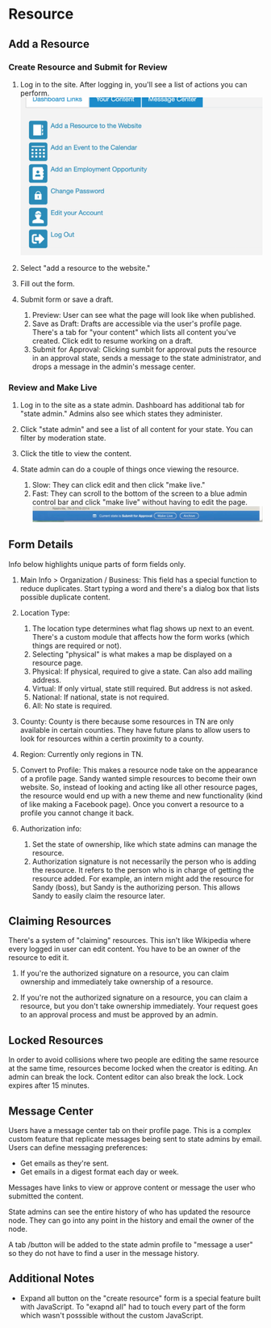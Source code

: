 # Resource

## Add a Resource  

### Create Resource and Submit for Review

1. Log in to the site. After logging in, you'll see a list of actions you can perform.  
![block image 1](../img/lsdhh-4.jpg)  

1. Select "add a resource to the website."  

1. Fill out the form. 

1. Submit form or save a draft. 
    1. Preview: User can see what the page will look like when published. 
    1. Save as Draft: Drafts are accessible via the user's profile page. There's a tab for "your content" which lists all content you've created. Click edit to resume working on a draft. 
    1. Submit for Approval: Clicking sumbit for approval puts the resource in an approval state, sends a message to the state administrator, and drops a message in the admin's message center.  

### Review and Make Live

1. Log in to the site as a state admin. Dashboard has additional tab for "state admin." Admins also see which states they administer. 

1. Click "state admin" and see a list of all content for your state. You can filter by moderation state. 

1. Click the title to view the content. 

1. State admin can do a couple of things once viewing the resource.
    1. Slow: They can click edit and then click "make live."
    1. Fast: They can scroll to the bottom of the screen to a blue admin control bar and click "make live" without having to edit the page. 
    ![block image 1](../img/lsdhh-5.jpg) 

## Form Details

Info below highlights unique parts of form fields only.

1. Main Info > Organization / Business: This field has a special function to reduce duplicates. Start typing a word and there's a dialog box that lists possible duplicate content. 

1. Location Type: 
    1. The location type determines what flag shows up next to an event. There's a custom module that affects how the form works (which things are required or not). 
    1. Selecting "physical" is what makes a map be displayed on a resource page. 
    1. Physical: If physical, required to give a state. Can also add mailing address. 
    1. Virtual: If only virtual, state still required. But address is not asked. 
    1. National: If national, state is not required. 
    1. All: No state is required.  

1. County: County is there because some resources in TN are only available in certain counties. They have future plans to allow users to look for resources within a certin proximity to a county. 

1. Region: Currently only regions in TN. 

1. Convert to Profile: This makes a resource node take on the appearance of a profile page. Sandy wanted simple resources to become their own website. So, instead of looking and acting like all other resource pages, the resource would end up with a new theme and new functionality (kind of like making a Facebook page). Once you convert a resource to a profile you cannot change it back. 

1. Authorization info: 
    1. Set the state of ownership, like which state admins can manage the resource. 
    1. Authorization signature is not necessarily the person who is adding the resource. It refers to the person who is in charge of getting the resource added. For example, an intern might add the resource for Sandy (boss), but Sandy is the authorizing person. This allows Sandy to easily claim the resource later. 

## Claiming Resources

There's a system of "claiming" resources. This isn't like Wikipedia where every logged in user can edit content. You have to be an owner of the resource to edit it. 

1. If you're the authorized signature on a resource, you can claim ownership and immediately take ownership of a resource.

1. If you're not the authorized signature on a resource, you can claim a resource, but you don't take ownership immediately. Your request goes to an approval process and must be approved by an admin. 

## Locked Resources

In order to avoid collisions where two people are editing the same resource at the same time, resources become locked when the creator is editing. An admin can break the lock. Content editor can also break the lock. Lock expires after 15 minutes. 

## Message Center

Users have a message center tab on their profile page. This is a complex custom feature that replicate messages being sent to state admins by email. Users can define messaging preferences: 
- Get emails as they're sent.
- Get emails in a digest format each day or week.

Messages have links to view or approve content or message the user who submitted the content. 

State admins can see the entire history of who has updated the resource node. They can go into any point in the history and email the owner of the node. 

A tab /button will be added to the state admin profile to "message a user" so they do not have to find a user in the message history. 

## Additional Notes

- Expand all button on the "create resource" form is a special feature built with JavaScript. To "exapnd all" had to touch every part of the form which wasn't posssible without the custom JavaScript.